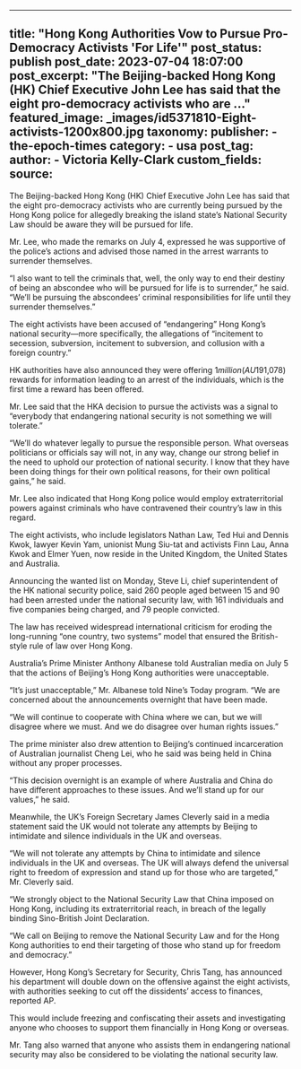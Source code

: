 
---
title: "Hong Kong Authorities Vow to Pursue Pro-Democracy Activists &#39;For Life&#39;" 
post_status: publish
post_date: 2023-07-04 18:07:00 
post_excerpt: "The Beijing-backed Hong Kong (HK) Chief Executive John Lee has said that the eight pro-democracy activists who are ..."
featured_image: _images/id5371810-Eight-activists-1200x800.jpg 
taxonomy:
    publisher:
        - the-epoch-times
    category:
        - usa 
    post_tag:
    author:
        - Victoria Kelly-Clark
custom_fields:
    source: 
---
The Beijing-backed Hong Kong (HK) Chief Executive John Lee has said that the eight pro-democracy activists who are currently being pursued by the Hong Kong police for allegedly breaking the island state’s National Security Law should be aware they will be pursued for life.

Mr. Lee, who made the remarks on July 4, expressed he was supportive of the police’s actions and advised those named in the arrest warrants to surrender themselves.

“I also want to tell the criminals that, well, the only way to end their destiny of being an abscondee who will be pursued for life is to surrender,” he said. “We’ll be pursuing the abscondees’ criminal responsibilities for life until they surrender themselves.”

The eight activists have been accused of “endangering” Hong Kong’s national security—more specifically, the allegations of “incitement to secession, subversion, incitement to subversion, and collusion with a foreign country.”

HK authorities have also announced they were offering $1 million (AU$191,078) rewards for information leading to an arrest of the individuals, which is the first time a reward has been offered.

Mr. Lee said that the HKA decision to pursue the activists was a signal to “everybody that endangering national security is not something we will tolerate.”

“We’ll do whatever legally to pursue the responsible person. What overseas politicians or officials say will not, in any way, change our strong belief in the need to uphold our protection of national security. I know that they have been doing things for their own political reasons, for their own political gains,” he said.

Mr. Lee also indicated that Hong Kong police would employ extraterritorial powers against criminals who have contravened their country’s law in this regard.

The eight activists, who include legislators Nathan Law, Ted Hui and Dennis Kwok, lawyer Kevin Yam, unionist Mung Siu-tat and activists Finn Lau, Anna Kwok and Elmer Yuen, now reside in the United Kingdom, the United States and Australia.

Announcing the wanted list on Monday, Steve Li, chief superintendent of the HK national security police, said 260 people aged between 15 and 90 had been arrested under the national security law, with 161 individuals and five companies being charged, and 79 people convicted.

The law has received widespread international criticism for eroding the long-running “one country, two systems” model that ensured the British-style rule of law over Hong Kong.

Australia’s Prime Minister Anthony Albanese told Australian media on July 5 that the actions of Beijing’s Hong Kong authorities were unacceptable.

“It’s just unacceptable,” Mr. Albanese told Nine’s Today program. “We are concerned about the announcements overnight that have been made.

“We will continue to cooperate with China where we can, but we will disagree where we must. And we do disagree over human rights issues.”

The prime minister also drew attention to Beijing’s continued incarceration of Australian journalist Cheng Lei, who he said was being held in China without any proper processes.

“This decision overnight is an example of where Australia and China do have different approaches to these issues. And we’ll stand up for our values,” he said.

Meanwhile, the UK’s Foreign Secretary James Cleverly said in a media statement said the UK would not tolerate any attempts by Beijing to intimidate and silence individuals in the UK and overseas.

“We will not tolerate any attempts by China to intimidate and silence individuals in the UK and overseas. The UK will always defend the universal right to freedom of expression and stand up for those who are targeted,” Mr. Cleverly said.

“We strongly object to the National Security Law that China imposed on Hong Kong, including its extraterritorial reach, in breach of the legally binding Sino-British Joint Declaration.

“We call on Beijing to remove the National Security Law and for the Hong Kong authorities to end their targeting of those who stand up for freedom and democracy.”

However, Hong Kong’s Secretary for Security, Chris Tang, has announced his department will double down on the offensive against the eight activists, with authorities seeking to cut off the dissidents’ access to finances, reported AP.

This would include freezing and confiscating their assets and investigating anyone who chooses to support them financially in Hong Kong or overseas.

Mr. Tang also warned that anyone who assists them in endangering national security may also be considered to be violating the national security law. 
